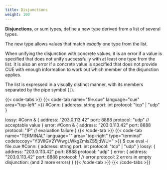 ```yaml
---
title: Disjunctions
weight: 100
---
```


**Disjunctions**, or sum types, define a new type derived from a list of
several types.

The new type allows values that match *exactly* one type from the list.

When unifying the disjunction with concrete values, it is an error if a value
is specified that does not unify successfully with at least one type from the
list.
It is also an error if a concrete value is specified that does not provide CUE
with enough information to work out which member of the disjunction applies.

The list is expressed in a visually distinct manner,
with its members separated by the pipe symbol (`|`).

{{< code-tabs >}}
{{< code-tab name="file.cue" language="cue" area="top-left" >}}
#Conn: {
	address:  string
	port:     int
	protocol: "tcp" | "udp"
}

lossy: #Conn & {
	address:  "203.0.113.42"
	port:     8888
	protocol: "udp" // acceptable value
}
error: #Conn & {
	address:  "203.0.113.42"
	port:     8888
	protocol: "IP" // evaluation failure
}
{{< /code-tab >}}
{{< code-tab name="TERMINAL" language="" area="top-right" type="terminal" codetocopy="Y3VlIGV2YWwgLWkgZmlsZS5jdWU=" >}}
$ cue eval -i file.cue
#Conn: {
    address:  string
    port:     int
    protocol: "tcp" | "udp"
}
lossy: {
    address:  "203.0.113.42"
    port:     8888
    protocol: "udp"
}
error: {
    address:  "203.0.113.42"
    port:     8888
    protocol: _|_ // error.protocol: 2 errors in empty disjunction: (and 2 more errors)
}
{{< /code-tab >}}
{{< /code-tabs >}}
